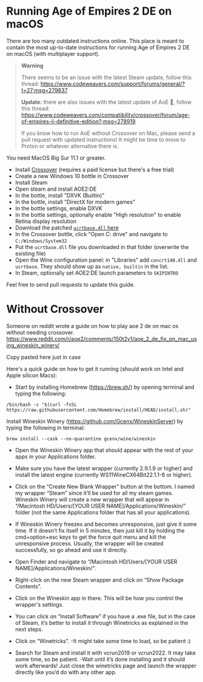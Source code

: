 # Running Age of Empires 2 DE on macOS

There are too many outdated instructions online. This place is meant to contain the most up-to-date instructions for running Age of Empires 2 DE on macOS (with multiplayer support).

> **Warning**
> 
> There seems to be an issue with the latest Steam update, follow this thread: https://www.codeweavers.com/support/forums/general/?t=27;msg=279837
>
> **Update:** there are also issues with the latest update of AoE 🤡, follow this thread: https://www.codeweavers.com/compatibility/crossover/forum/age-of-empires-ii-definitive-edition?;msg=278919
>
> If you know how to run AoE without Crossover on Mac, please send a pull request with updated instructions! It might be time to move to Proton or whatever alternative there is.

You need MacOS Big Sur 11.1 or greater.

- Install [Crossover](https://www.codeweavers.com/crossover) (requires a paid license but there's a free trial)
- Create a new Windows 10 bottle in Crossover
- Install Steam
- Open steam and install AOE2:DE
- In the bottle, install "DXVK (Builtin)"
- In the bottle, install "DirectX for modern games"
- In the bottle settings, enable DXVK
- In the bottle settings, optionally enable "High resolution" to enable Retina display resolution
- Download the patched [`ucrtbase.dll` here](https://community.pcgamingwiki.com/files/file/2081-ucrtbasedll-extracted-from-microsoft-visual-c-2015-redistributable-update-3-rc/)
- In the Crossover bottle, click "Open C: drive" and navigate to `C:/Windows/System32`
- Put the `ucrtbase.dll` file you downloaded in that folder (overwrite the existing file)
- Open the Wine configuration panel: in "Libraries" add `concrt140.dll` and `ucrtbase`. They should show up as `native, builtin` in the list.
- In Steam, optionally set AOE2:DE launch parameters to `SKIPINTRO`

Feel free to send pull requests to update this guide.


# Without Crossover

Someone on reddit wrote a guide on how to play aoe 2 de on mac os without needing crossover. https://www.reddit.com/r/aoe2/comments/150t2v1/aoe_2_de_fix_on_mac_using_wineskin_winery/

Copy pasted here just in case

Here's a quick guide on how to get it running (should work on Intel and Apple silicon Macs):

- Start by installing Homebrew (https://brew.sh/) by opening terminal and typing the following:

`/bin/bash -c "$(curl -fsSL https://raw.githubusercontent.com/Homebrew/install/HEAD/install.sh)"`

Install Wineskin Winery (https://github.com/Gcenx/WineskinServer) by typing the following in terminal:

`brew install --cask --no-quarantine gcenx/wine/wineskin`

- Open the Wineskin Winery app that should appear with the rest of your apps in your Applications folder.

- Make sure you have the latest wrapper (currently 2.9.1.9 or higher) and install the latest engine (currently WS11WineCX64Bit22.1.1-8 or higher).
 
- Click on the “Create New Blank Wrapper” button at the bottom. I named my wrapper “Steam” since it’ll be used for all my steam games. Wineskin Winery will create a new wrapper that will appear in “/Macintosh HD/Users/[YOUR USER NAME]/Applications/Wineskin/” folder (not the same Applications folder that has all your applications).
 
- If Wineskin Winery freezes and becomes unresponsive, just give it some time. If it doesn’t fix itself in 5 minutes, then just kill it by holding the cmd+option+esc keys to get the force quit menu and kill the unresponsive process. Usually, the wrapper will be created successfully, so go ahead and use it directly.
     
- Open Finder and navigate to “/Macintosh HD/Users/[YOUR USER NAME]/Applications/Wineskin/”.
     
- Right-click on the new Steam wrapper and click on “Show Package Contents”.
     
- Click on the Wineskin app in there. This will be how you control the wrapper's settings.
    
- You can click on “Install Software” if you have a .exe file, but in the case of Steam, it’s better to install it through Winetricks as explained in the next steps.
     
- Click on “Winetricks”.
-It might take some time to load, so be patient :)
     
- Search for Steam and install it with vcrun2019 or vcrun2022. It may take some time, so be patient.
-Wait until it’s done installing and it should work afterwards! Just close the winetricks page and launch the wrapper directly like you’d do with any other app.
